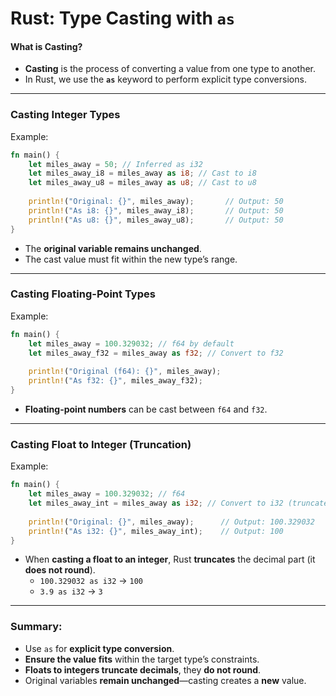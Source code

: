 # Rust: Type Casting with `as`

#### What is Casting?
- **Casting** is the process of converting a value from one type to another.
- In Rust, we use the **`as`** keyword to perform explicit type conversions.

---

### Casting Integer Types
Example:
```rust
fn main() {
    let miles_away = 50; // Inferred as i32
    let miles_away_i8 = miles_away as i8; // Cast to i8
    let miles_away_u8 = miles_away as u8; // Cast to u8
    
    println!("Original: {}", miles_away);       // Output: 50
    println!("As i8: {}", miles_away_i8);       // Output: 50
    println!("As u8: {}", miles_away_u8);       // Output: 50
}
```
- The **original variable remains unchanged**.
- The cast value must fit within the new type’s range.

---

### Casting Floating-Point Types
Example:
```rust
fn main() {
    let miles_away = 100.329032; // f64 by default
    let miles_away_f32 = miles_away as f32; // Convert to f32
    
    println!("Original (f64): {}", miles_away);
    println!("As f32: {}", miles_away_f32);
}
```
- **Floating-point numbers** can be cast between `f64` and `f32`.

---

### Casting Float to Integer (Truncation)
Example:
```rust
fn main() {
    let miles_away = 100.329032; // f64
    let miles_away_int = miles_away as i32; // Convert to i32 (truncates decimals)
    
    println!("Original: {}", miles_away);      // Output: 100.329032
    println!("As i32: {}", miles_away_int);    // Output: 100
}
```
- When **casting a float to an integer**, Rust **truncates** the decimal part (it **does not round**).
  - `100.329032 as i32` → `100`
  - `3.9 as i32` → `3`

---

### Summary:
- Use `as` for **explicit type conversion**.
- **Ensure the value fits** within the target type’s constraints.
- **Floats to integers truncate decimals**, they **do not round**.
- Original variables **remain unchanged**—casting creates a **new** value.
